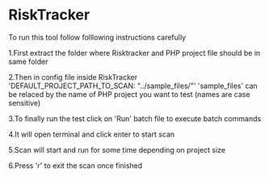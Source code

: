 # RiskTracker

To run this tool follow folllowing instructions carefully

1.First extract the folder where Risktracker and PHP project file should be in same folder

2.Then in config file inside RiskTracker 'DEFAULT_PROJECT_PATH_TO_SCAN: "../sample_files/"'  'sample_files' can be relaced by the name of PHP project you want to test (names are case sensitive)

3.To finally run the test click on 'Run' batch file to execute batch commands

4.It will open terminal and click enter to start scan 

5.Scan will start and run for some time depending on project size 

6.Press 'r' to exit the scan once finished 
